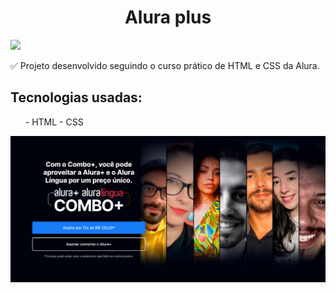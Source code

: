 <h1 align="center"> Alura plus</h1>
<p align="left">
<img src="http://img.shields.io/static/v1?label=STATUS&message=DONE&color=GREEN&style=for-the-badge"/>
</p>

:white_check_mark: Projeto desenvolvido seguindo o curso prático de HTML e CSS da Alura. 

<h2>Tecnologias usadas:</h2>
<ul>
- HTML
- CSS 
</ul>

![Cabeçalho da página](https://github.com/RaquelHCastro/alura-plus/blob/main/Alura%2B%20site.jpg)



